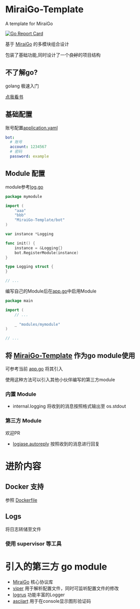 # MiraiGo-Template
A template for MiraiGo

[![Go Report Card](https://goreportcard.com/badge/github.com/Logiase/MiraiGo-Template)](https://goreportcard.com/report/github.com/Logiase/MiraiGo-Template)

基于 [MiraiGo](https://github.com/Mrs4s/MiraiGo) 的多模块组合设计

包装了基础功能,同时设计了一个~~良好~~的项目结构

## 不了解go?

golang 极速入门

[点我看书](https://github.com/justjavac/free-programming-books-zh_CN#go)

## 基础配置

账号配置[application.yaml](./application.yaml)
```yaml
bot:
  # 账号
  account: 1234567
  # 密码
  password: example
```

## Module 配置

module参考[log.go](./modules/logging/log.go)

```go
package mymodule

import (
    "aaa"
    "bbb"
    "MiraiGo-Template/bot"
)

var instance *Logging

func init() {
	instance = &Logging{}
	bot.RegisterModule(instance)
}

type Logging struct {
}

// ...
```

编写自己的Module后在[app.go](./app.go)中启用Module 

```go
package main

import (
    // ...
    
    _ "modules/mymodule"
)

// ...
```

## 将 [MiraiGo-Template](https://github.com/Logiase/MiraiGo-Template) 作为go module使用

可参考当前 [app.go](./app.go) 将其引入

使用这种方法可以引入其他小伙伴编写的第三方module

### 内置 Module

 - internal.logging
 将收到的消息按照格式输出至 os.stdout

### 第三方 Module

欢迎PR

 - [logiase.autoreply](https://github.com/Logiase/MiraiGo-module-autoreply)
 按照收到的消息进行回复
 
# 进阶内容 

## Docker 支持

参照 [Dockerfile](./Dockerfile)

## Logs 

将日志转储至文件

### 使用 supervisor 等工具



# 引入的第三方 go module

 - [MiraiGo](https://github.com/Mrs4s/MiraiGo)
    核心协议库
 - [viper](https://github.com/spf13/viper)
    用于解析配置文件，同时可监听配置文件的修改
 - [logrus](github.com/sirupsen/logrus)
    功能丰富的Logger
 - [asciiart](github.com/yinghau76/go-ascii-art)
    用于在console显示图形验证码